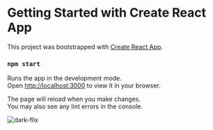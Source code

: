 # Getting Started with Create React App

This project was bootstrapped with [Create React App](https://github.com/facebook/create-react-app).

### `npm start`

Runs the app in the development mode.\
Open [http://localhost:3000](http://localhost:3000) to view it in your browser.

The page will reload when you make changes.\
You may also see any lint errors in the console.

![dark-flix](https://user-images.githubusercontent.com/78935085/181665658-31a45d30-fb71-44d6-a744-5ac90cfbc45b.png)

